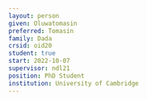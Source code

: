 ```yaml
---
layout: person
given: Oluwatomasin
preferred: Tomasin
family: Dada
crsid: oid20
student: true
start: 2022-10-07
supervisor: ndl21
position: PhD Student
institution: University of Cambridge
---
```

